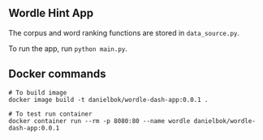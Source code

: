 Wordle Hint App
---------------

The corpus and word ranking functions are stored in `data_source.py`. 

To run the app, run `python main.py`.


## Docker commands

```shell
# To build image
docker image build -t danielbok/wordle-dash-app:0.0.1 .

# To test run container
docker container run --rm -p 8080:80 --name wordle danielbok/wordle-dash-app:0.0.1
```
